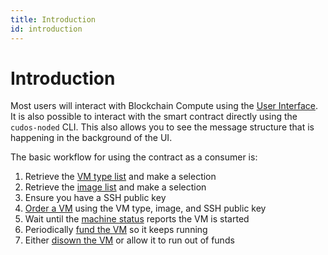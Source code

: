 ```yaml
---
title: Introduction
id: introduction
---
```


# Introduction
Most users will interact with Blockchain Compute using the [User Interface](../via-user-interface/signing-in.md).
It is also possible to interact with the smart contract directly using the `cudos-noded` CLI.
This also allows you to see the message structure that is happening in the background of the UI.

The basic workflow for using the contract as a consumer is:

1. Retrieve the [VM type list](queries#machine_type_list) and make a selection
2. Retrieve the [image list](queries#image_list) and make a selection
3. Ensure you have a SSH public key
4. [Order a VM](messages#order_machine) using the VM type, image, and SSH public key
5. Wait until the [machine status](queries#machine) reports the VM is started
6. Periodically [fund the VM](messages#fund_machine) so it keeps running
7. Either [disown the VM](messages#disown_machine) or allow it to run out of funds
